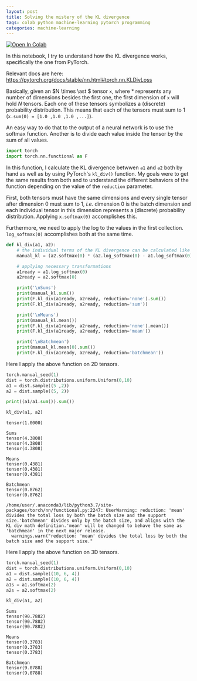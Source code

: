 ```yaml
---
layout: post
title: Solving the mistery of the KL divergence
tags: colab python machine-learning pytorch programming
categories: machine-learning
---
```


[![Open In Colab](https://colab.research.google.com/assets/colab-badge.svg)](https://colab.research.google.com/drive/1f2NnBBRUjrZYLdJC9-MPn1TqXdxW-s2e?usp=sharing)

In this notebook, I try to understand how the KL divergence works, specifically the one from PyTorch.

Relevant docs are here: https://pytorch.org/docs/stable/nn.html#torch.nn.KLDivLoss

Basically, given an $N \times \ast $ tensor `x`, where $\ast$ represents any number of dimensions besides the first one, the first dimension of `x` will hold $N$ tensors. Each one of these tensors symbolizes a (discrete) probability distribution. This means that each of the tensors must sum to 1 (`x.sum(0) = [1.0 ,1.0 ,1.0 ,...]`).

An easy way to do that to the output of a neural network is to use the softmax function. Another is to divide each value inside the tensor by the sum of all values.

```python
import torch
import torch.nn.functional as F
```

In this function, I calculate the KL divergence betwwen `a1` and `a2` both by hand as well as by using PyTorch's `kl_div()` function. My goals were to get the same results from both and to understand the different behaviors of the function depending on the value of the `reduction` parameter.

First, both tensors must have the same dimensions and every single tensor after dimension 0 must sum to 1, _i.e._ dimension 0 is the batch dimension and each individual tensor in this dimension represents a (discrete) probability distribution. Applying `x.softmax(0)` accomplishes this.

Furthermore, we need to apply the log to the values in the
first collection. `log_softmax(0)` accomplishes both at the same time.

```python
def kl_div(a1, a2):
    # the individual terms of the KL divergence can be calculated like this
    manual_kl = (a2.softmax(0) * (a2.log_softmax(0) - a1.log_softmax(0)))

    # applying necessary transformations
    a1ready = a1.log_softmax(0)
    a2ready = a2.softmax(0)

    print('\nSums')
    print(manual_kl.sum())
    print(F.kl_div(a1ready, a2ready, reduction='none').sum())
    print(F.kl_div(a1ready, a2ready, reduction='sum'))

    print('\nMeans')
    print(manual_kl.mean())
    print(F.kl_div(a1ready, a2ready, reduction='none').mean())
    print(F.kl_div(a1ready, a2ready, reduction='mean'))

    print('\nBatchmean')
    print(manual_kl.mean(0).sum())
    print(F.kl_div(a1ready, a2ready, reduction='batchmean'))
```

Here I apply the above function on 2D tensors.

```python
torch.manual_seed(1)
dist = torch.distributions.uniform.Uniform(0,10)
a1 = dist.sample((5 ,2))
a2 = dist.sample((5, 2))

print((a1/a1.sum()).sum())

kl_div(a1, a2)
```

    tensor(1.0000)
    
    Sums
    tensor(4.3808)
    tensor(4.3808)
    tensor(4.3808)
    
    Means
    tensor(0.4381)
    tensor(0.4381)
    tensor(0.4381)
    
    Batchmean
    tensor(0.8762)
    tensor(0.8762)

    /home/user/.anaconda3/lib/python3.7/site-packages/torch/nn/functional.py:2247: UserWarning: reduction: 'mean' divides the total loss by both the batch size and the support size.'batchmean' divides only by the batch size, and aligns with the KL div math definition.'mean' will be changed to behave the same as 'batchmean' in the next major release.
      warnings.warn("reduction: 'mean' divides the total loss by both the batch size and the support size."

Here I apply the above function on 3D tensors.

```python
torch.manual_seed(1)
dist = torch.distributions.uniform.Uniform(0,10)
a1 = dist.sample((10, 6, 4))
a2 = dist.sample((10, 6, 4))
a1s = a1.softmax(2)
a2s = a2.softmax(2)

kl_div(a1, a2)
```

    
    Sums
    tensor(90.7882)
    tensor(90.7882)
    tensor(90.7882)
    
    Means
    tensor(0.3783)
    tensor(0.3783)
    tensor(0.3783)
    
    Batchmean
    tensor(9.0788)
    tensor(9.0788)

